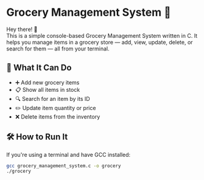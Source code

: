 # Grocery Management System 🛒

Hey there! 👋  
This is a simple console-based Grocery Management System written in C. It helps you manage items in a grocery store — add, view, update, delete, or search for them — all from your terminal.

## 🚀 What It Can Do

- ➕ Add new grocery items
- 📋 Show all items in stock
- 🔍 Search for an item by its ID
- ✏️ Update item quantity or price
- ❌ Delete items from the inventory

## 🛠️ How to Run It

If you're using a terminal and have GCC installed:

```bash
gcc grocery_management_system.c -o grocery
./grocery
